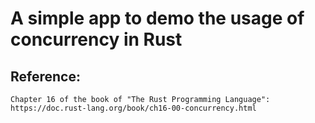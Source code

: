 # A simple app to demo the usage of concurrency in Rust

## Reference:
    Chapter 16 of the book of "The Rust Programming Language": https://doc.rust-lang.org/book/ch16-00-concurrency.html